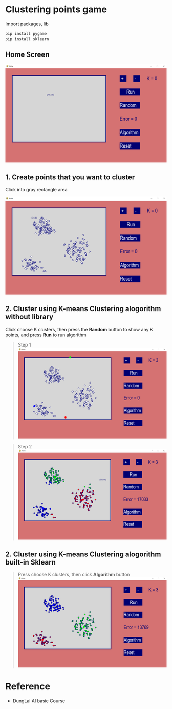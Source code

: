 # Clustering points game

Import packages, lib

```
pip install pygame
pip install sklearn
```

## Home Screen

![Alt text](./Image/homescreen.PNG "Title")

## 1. Create points that you want to cluster

Click into gray rectangle area

![Alt text](./Image/createpoints.PNG "Title")

## 2. Cluster using K-means Clustering alogorithm without library

Click choose K clusters, then press the **Random** button to show any K points, and press **Run** to run algorithm

> Step 1
> ![Alt text](./Image/step2_1.PNG "Title")

> Step 2
> ![Alt text](./Image/step2_2.PNG "Title")

## 2. Cluster using K-means Clustering alogorithm built-in Sklearn

> Press choose K clusters, then click **Algorithm** button
> ![Alt text](./Image/builtin.PNG "Title")

# Reference

- DungLai AI basic Course
